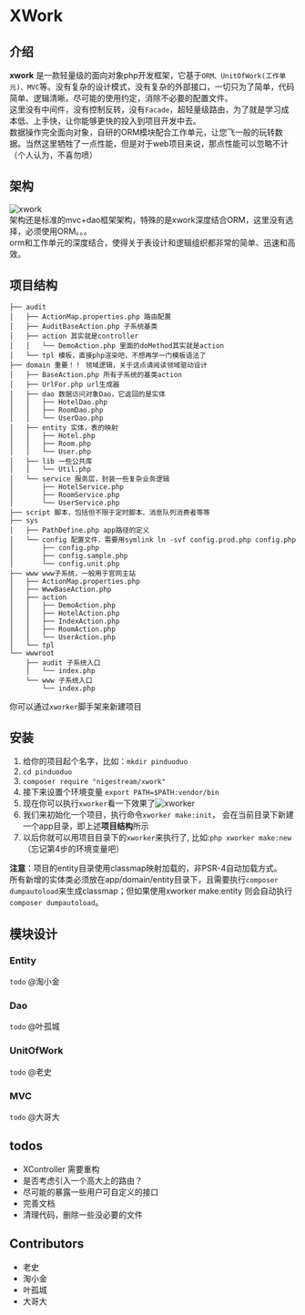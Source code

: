 XWork
===
## 介绍
**xwork** 是一款轻量级的面向对象php开发框架，它基于`ORM、UnitOfWork(工作单元)、MVC`等。没有复杂的设计模式，没有复杂的外部接口，一切只为了简单，代码简单、逻辑清晰。尽可能的使用约定，消除不必要的配置文件。  
  这里没有中间件，没有控制反转，没有`Facade`，超轻量级路由，为了就是学习成本低、上手快，让你能够更快的投入到项目开发中去。  
  数据操作完全面向对象，自研的ORM模块配合工作单元，让您飞一般的玩转数据。当然这里牺牲了一点性能，但是对于web项目来说，那点性能可以忽略不计（个人认为，不喜勿喷）

## 架构
![xwork](http://st.daxiangbanka.com/photo/1/b6/1b6683dfe7127ba1ead18b34f12b9a66.png)  
架构还是标准的mvc+dao框架架构，特殊的是xwork深度结合ORM，这里没有选择，必须使用ORM。。。  
orm和工作单元的深度结合，使得关于表设计和逻辑组织都非常的简单、迅速和高效。
## 项目结构
```
├── audit
│   ├── ActionMap.properties.php 路由配置
│   ├── AuditBaseAction.php 子系统基类
│   ├── action 其实就是controller
│   │   └── DemoAction.php 里面的doMethod其实就是action
│   └── tpl 模板，直接php渲染吧，不想再学一门模板语法了
├── domain 重要！！ 领域逻辑，关于这点请阅读领域驱动设计
│   ├── BaseAction.php 所有子系统的基类action
│   ├── UrlFor.php url生成器
│   ├── dao 数据访问对象Dao，它返回的是实体
│   │   ├── HotelDao.php 
│   │   ├── RoomDao.php
│   │   └── UserDao.php
│   ├── entity 实体，表的映射
│   │   ├── Hotel.php
│   │   ├── Room.php
│   │   └── User.php
│   ├── lib 一些公共库
│   │   └── Util.php
│   └── service 服务层，封装一些复杂业务逻辑
│       ├── HotelService.php
│       ├── RoomService.php
│       └── UserService.php
├── script 脚本，包括但不限于定时脚本、消息队列消费者等等
├── sys
│   ├── PathDefine.php app路径的定义
│   └── config 配置文件，需要用symlink ln -svf config.prod.php config.php
│       ├── config.php
│       ├── config.sample.php
│       └── config.unit.php
├── www www子系统，一般用于官网主站
│   ├── ActionMap.properties.php
│   ├── WwwBaseAction.php
│   ├── action
│   │   ├── DemoAction.php
│   │   ├── HotelAction.php
│   │   ├── IndexAction.php
│   │   ├── RoomAction.php
│   │   └── UserAction.php
│   └── tpl
└── wwwroot
    ├── audit 子系统入口
    │   └── index.php
    └── www 子系统入口
        └── index.php
```
 你可以通过`xworker`脚手架来新建项目
 

## 安装
1. 给你的项目起个名字，比如：`mkdir pinduoduo`
2. `cd pinduoduo`
3. `composer require "nigestream/xwork"`
4. 接下来设置个环境变量 `export PATH=$PATH:vendor/bin`
5. 现在你可以执行`xworker`看一下效果了![xworker](http://st.daxiangbanka.com/photo/f/d7/fd728fbaec38ee9da81dc691ddd075a1.png)
6. 我们来初始化一个项目，执行命令`xworker make:init`， 会在当前目录下新建一个app目录，即上述**项目结构**所示
7. 以后你就可以用项目目录下的`xworker`来执行了, 比如:`php xworker make:new`（忘记第4步的环境变量吧）

**注意**：项目的entity目录使用classmap映射加载的，非PSR-4自动加载方式。  
所有新增的实体类必须放在app/domain/entity目录下，且需要执行`composer dumpautoload`来生成classmap；但如果使用xworker make:entity 则会自动执行` composer dumpautoload`。


## 模块设计
### Entity
`todo` @淘小金
### Dao
`todo` @叶孤城
### UnitOfWork
`todo` @老史
### MVC
`todo` @大哥大
## todos
- XController 需要重构
- 是否考虑引入一个高大上的路由？
- 尽可能的暴露一些用户可自定义的接口
- 完善文档
- 清理代码，删除一些没必要的文件

## Contributors
- 老史
- 淘小金
- 叶孤城
- 大哥大
